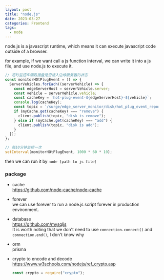 ```yaml
---
layout: post
title: "node.js"
date: 2023-03-27
categories: Frontend
tags:
  - node
---
```


node.js is a javascript runtime, which means it can execute javascript code outside of a browser.

for example, if we want call a js function interval, we can write it into a js file, and use node.js to execute it.

```js
// 定时监控车辆数据盘是否插入边缘服务器的状态
const monitorHOtPlugEvent = () => {
  ServerVehicles.forEach((serverVehicle) => {
    const edgeServerHost = serverVehicle.server;
    const vehicle = serverVehicle.vehicle;
    const cacheKey = `hot-plug-event-${edgeServerHost}-${vehicle}`;
    console.log(cacheKey);
    const topic = `/surge/edge_server_monitor/disk/hot_plug_event_report/${edgeServerHost}/${vehicle}`;
    if (myCache.get(cacheKey) === "remove") {
      client.publish(topic, "disk is remove");
    } else if (myCache.get(cacheKey) === "add") {
      client.publish(topic, "disk is add");
    }
  });
};

// 每10分钟监控一次
setInterval(monitorHOtPlugEvent, 1000 * 60 * 10);
```

then we can run it by `node [path to js file]`

### package

- cache  
  <https://github.com/node-cache/node-cache>

- forever  
  we can use forever to run a node.js script forever in production environment.

- database  
  <https://github.com/mysqljs>  
  It is worth noting that we don't need to use `connection.connect()` and `connection.end()`, I don't know why

- orm  
  prisma

- crypto to encode and decode  
  <https://www.w3schools.com/nodejs/ref_crypto.asp>

  ```js
  const crypto = require("crypto");
  ```
